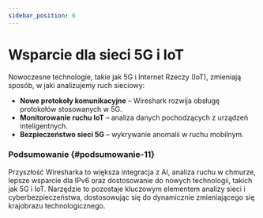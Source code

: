 ```yaml
---
sidebar_position: 6
---
```


# Wsparcie dla sieci 5G i IoT

Nowoczesne technologie, takie jak 5G i Internet Rzeczy (IoT), zmieniają sposób, w jaki analizujemy ruch sieciowy:

* **Nowe protokoły komunikacyjne** – Wireshark rozwija obsługę protokołów stosowanych w 5G.  
* **Monitorowanie ruchu IoT** – analiza danych pochodzących z urządzeń inteligentnych.  
* **Bezpieczeństwo sieci 5G** – wykrywanie anomalii w ruchu mobilnym.

### **Podsumowanie** {#podsumowanie-11}

Przyszłość Wiresharka to większa integracja z AI, analiza ruchu w chmurze, lepsze wsparcie dla IPv6 oraz dostosowanie do nowych technologii, takich jak 5G i IoT. Narzędzie to pozostaje kluczowym elementem analizy sieci i cyberbezpieczeństwa, dostosowując się do dynamicznie zmieniającego się krajobrazu technologicznego.